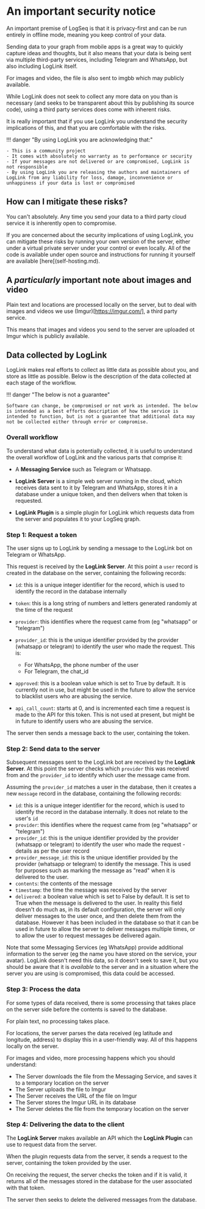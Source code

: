 # An important security notice

An important premise of LogSeq is that it is privacy-first and can be run entirely in offline mode, meaning you keep control of your data.

Sending data to your graph from mobile apps is a great way to quickly capture ideas and thoughts, but it also means that your data is being sent via multiple third-party services, including Telegram and WhatsApp, but also including LogLink itself.

For images and video, the file is also sent to imgbb which may publicly available.

While LogLink does not seek to collect any more data on you than is necessary (and seeks to be transparent about this by publishing its source code), using a third party services does come with inherent risks.

It is really important that if you use LogLink you understand the security implications of this, and that you are comfortable with the risks.

!!! danger "By using LogLink you are acknowledging that:"

    - This is a community project
    - It comes with absolutely no warranty as to performance or security
    - If your messages are not delivered or are compromised, LogLink is not responsible
    - By using LogLink you are releasing the authors and maintainers of LogLink from any liability for loss, damage, inconvenience or unhappiness if your data is lost or compromised


## How can I mitigate these risks?

You can't absolutely. Any time you send your data to a third party cloud service it is inherently open to compromise.

If you are concerned about the security implications of using LogLink, you can mitigate these risks by running your own version of the server, either under a virtual private server under your control or even locally. All of the code is available under open source and instructions for running it yourself are available [here[(self-hosting.md).

## A *particularly* important note about images and video

Plain text and locations are processed locally on the server, but to deal with images and videos we use (Imgur)[https://imgur.com/], a third party service.

This means that images and videos you send to the server are uploaded ot Imgur which is publicly available.

## Data collected by LogLink

LogLink makes real efforts to collect as little data as possible about you, and store as little as possible. Below is the description of the data collected at each stage of the workflow.

!!! danger "The below is not a guarantee"

    Software can change, be compromised or not work as intended. The below is intended as a best efforts description of how the service is intended to function, but is not a guarantee that additional data may not be collected either through error or compromise.

### Overall workflow

To understand what data is potentially collected, it is useful to understand the overall workflow of LogLink and the various parts that comprise it:

- A **Messaging Service** such as Telegram or Whatsapp.

- **LogLink Server** is a simple web server running in the cloud, which receives data sent to it by Telegram and WhatsApp, stores it in a database under a unique token, and then delivers when that token is requested.

- **LogLink Plugin** is a simple plugin for LogLink which requests data from the server and populates it to your LogSeq graph.


### Step 1: Request a token

The user signs up to LogLink by sending a message to the LogLink bot on Telegram or WhatsApp.

This request is received by the **LogLink Server**. At this point a `user` record is created in the database on the server, containing the following records:

- `id`: this is a unique integer identifier for the record, which is used to identify the record in the database internally

- `token`: this is a long string of numbers and letters generated randomly at the time of the request

- `provider`: this identifies where the request came from (eg "whatsapp" or "telegram")

- `provider_id`: this is the unique identifier provided by the provider (whatsapp or telegram) to identify the user who made the request. This is:
  - For WhatsApp, the phone number of the user
  - For Telegram, the chat_id

- `approved`: this is a boolean value which is set to True by default. It is currently not in use, but might be used in the future to allow the service to blacklist users who are abusing the service.

- `api_call_count`: starts at 0, and is incremented each time a request is made to the API for this token. This is not used at present, but might be in future to identify users who are abusing the service.

The server then sends a message back to the user, containing the token.


### Step 2: Send data to the server

Subsequent messages sent to the LogLink bot are received by the **LogLink Server**. At this point the server checks which `provider` this was received from and the `provider_id` to identify which user the message came from.

Assuming the `provider_id` matches a user in the database, then it creates a new `message` record in the database, containing the following records:

- `id`: this is a unique integer identifier for the record, which is used to identify the record in the database internally. It does not relate to the user's `id`
- `provider`: this identifies where the request came from (eg "whatsapp" or "telegram")
- `provider_id`: this is the unique identifier provided by the provider (whatsapp or telegram) to identify the user who made the request - details as per the user record
- `provider_message_id`: this is the unique identifier provided by the provider (whatsapp or telegram) to identify the message. This is used for purposes such as marking the message as "read" when it is delivered to the user.
- `contents`: the contents of the message
- `timestamp`: the time the message was received by the server
- `delivered`: a boolean value which is set to False by default. It is set to True when the message is delivered to the user. In reality this field doesn't do much as, in its default configuration, the server will only deliver messages to the user once, and then delete them from the database. However it has been included in the database so that it can be used in future to allow the server to deliver messages multiple times, or to allow the user to request messages be delivered again.

Note that some Messaging Services (eg WhatsApp) provide additional information to the server (eg the name you have stored on the service, your avatar). LogLink doesn't need this data, so it doesn't seek to save it, but you should be aware that it is *available* to the server and in a situation where the server you are using is compromised, this data could be accessed.


### Step 3: Process the data

For some types of data received, there is some processing that takes place on the server side before the contents is saved to the database.

For plain text, no processing takes place.

For locations, the server parses the data received (eg latitude and longitude, address) to display this in a user-friendly way. All of this happens locally on the server.

For images and video, more processing happens which you should understand:

- The Server downloads the file from the Messaging Service, and saves it to a temporary location on the server
- The Server uploads the file to Imgur
- The Server receives the URL of the file on Imgur
- The Server stores the Imgur URL in its database
- The Server deletes the file from the temporary location on the server


### Step 4: Delivering the data to the client

The **LogLink Server** makes available an API which the **LogLink Plugin** can use to request data from the server.

When the plugin requests data from the server, it sends a request to the server, containing the token provided by the user.

On receiving the request, the server checks the token and if it is valid, it returns all of the messages stored in the database for the user associated with that token.

The server then seeks to delete the delivered messages from the database.

